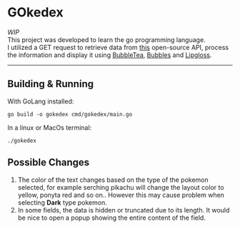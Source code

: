 # GOkedex
*WIP*
<br>
This project was developed to learn the go programming language. 
<br>
I utilized a GET request to retrieve data from [this](https://pokeapi.co/) open-source API, process the information and display it using [BubbleTea](https://github.com/charmbracelet/bubbletea), [Bubbles](https://github.com/charmbracelet/bubbles) and [Lipgloss](https://github.com/charmbracelet/lipgloss).

---

## Building & Running 
With GoLang installed:
```
go build -o gokedex cmd/gokedex/main.go
```
In a linux or MacOs terminal:
```
./gokedex
```
## Possible Changes
1. The color of the text changes based on the type of the pokemon selected, for example serching pikachu will change the layout color to yellow, ponyta red and so on..
However this may cause problem when selecting **Dark** type pokemon.
2. In some fields, the data is hidden or truncated due to its length. It would be nice to open a popup showing the entire content of the field.
